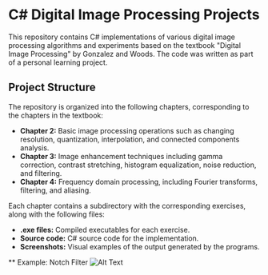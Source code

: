 # C# Digital Image Processing Projects

This repository contains C# implementations of various digital image processing algorithms and experiments based on the textbook "Digital Image Processing" by Gonzalez and Woods. The code was written as part of a personal learning project.

## Project Structure
The repository is organized into the following chapters, corresponding to the chapters in the textbook:

* **Chapter 2:** Basic image processing operations such as changing resolution, quantization, interpolation, and connected components analysis.
* **Chapter 3:** Image enhancement techniques including gamma correction, contrast stretching, histogram equalization, noise reduction, and filtering.
* **Chapter 4:** Frequency domain processing, including Fourier transforms, filtering, and aliasing.

Each chapter contains a subdirectory with the corresponding exercises, along with the following files:

* **.exe files:** Compiled executables for each exercise.
* **Source code:** C# source code for the implementation.
* **Screenshots:** Visual examples of the output generated by the programs.

** Example: Notch Filter
![Alt Text](https://github.com/MortezaMaghrebi/ImageRestorationTools/blob/main/Pictures/Chapter4/NotchFilter.gif)
